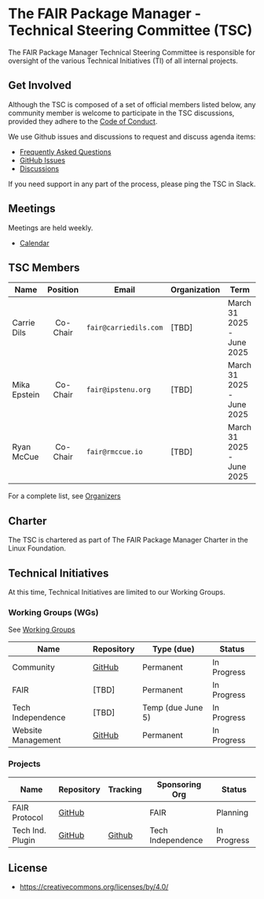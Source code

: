 # The FAIR Package Manager - Technical Steering Committee (TSC)

The FAIR Package Manager Technical Steering Committee is responsible for oversight of the various Technical Initiatives (TI) of all internal projects.

## Get Involved

Although the TSC is composed of a set of official members listed below, any community member is welcome to participate in the TSC discussions, provided they adhere to the [Code of Conduct](code-of-conduct.md).

We use Github issues and discussions to request and discuss agenda items:

* [Frequently Asked Questions](./faqs/README.md)
* [GitHub Issues](https://github.com/fairpm/tsc/issues)
* [Discussions](https://github.com/orgs/fairpm/discussions)

If you need support in any part of the process, please ping the TSC in Slack.

## Meetings

Meetings are held weekly.

* [Calendar](https://zoom-lfx.platform.linuxfoundation.org/meetings/fair-package-manager?view=month)

## TSC Members

| Name             | Position   | Email                          | Organization  | Term                         |
| ---------------- | :--------: | ------------------------------ | ------------- | -----------------------------|
| Carrie Dils      | Co-Chair   | `fair@carriedils.com`          | [TBD]         | March 31 2025 - June 2025    |
| Mika Epstein     | Co-Chair   | `fair@ipstenu.org`             | [TBD]         | March 31 2025 - June 2025    |
| Ryan McCue       | Co-Chair   | `fair@rmccue.io`               | [TBD]         | March 31 2025 - June 2025    |

For a complete list, see [Organizers](organizers.md)

## Charter

The TSC is chartered as part of The FAIR Package Manager Charter in the Linux Foundation.

## Technical Initiatives

At this time, Technical Initiatives are limited to our Working Groups.

### Working Groups (WGs)

See [Working Groups](https://github.com/fairpm/tsc/tree/main/working-groups)

| Name                           | Repository                                  | Type (due)        | Status      |
| ------------------------------ | ------------------------------------------- | ----------------- | ----------- |
| Community                      | [GitHub](https://github.com/fairpm/tsc/tree/main/working-groups/community) | Permanent         | In Progress |
| FAIR                           | [TBD]                                       | Permanent         | In Progress |
| Tech Independence              | [TBD]                                       | Temp (due June 5) | In Progress |
| Website Management             | [GitHub](https://github.com/fairpm/tsc/tree/main/working-groups/website-management) | Permanent         | In Progress |

### Projects

| Name                   | Repository                                            | Tracking                                               | Sponsoring Org    | Status      |
| ---------------------- | ----------------------------------------------------- | ------------------------------------------------------ | ----------------- | ----------- |
| FAIR Protocol          | [GitHub](https://github.com/fairpm/fair-protocol/) |                                                        | FAIR              | Planning    |
| Tech Ind. Plugin       | [GitHub](https://github.com/fairpm/plugin/)        | [Github](https://github.com/orgs/fairpm/projects/1) | Tech Independence | In Progress |


## License

* https://creativecommons.org/licenses/by/4.0/
